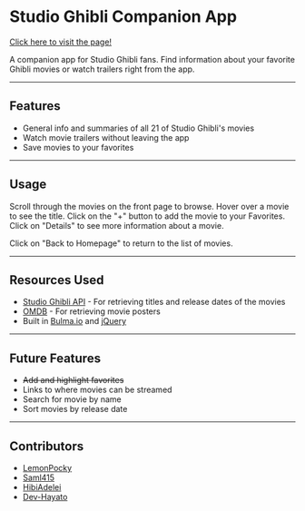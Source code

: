# Studio Ghibli Companion App

[Click here to visit the page!](https://lemonpocky.github.io/ghibli-app/)

A companion app for Studio Ghibli fans. Find information about your favorite Ghibli movies or watch trailers right from the app.

---

## Features
- General info and summaries of all 21 of Studio Ghibli's movies
- Watch movie trailers without leaving the app
- Save movies to your favorites

---

## Usage

Scroll through the movies on the front page to browse. Hover over a movie to see the title. Click on the "+" button to add the movie to your Favorites. Click on "Details" to see more information about a movie.

Click on "Back to Homepage" to return to the list of movies.

---

## Resources Used

- [Studio Ghibli API](https://ghibliapi.herokuapp.com/) - For retrieving titles and release dates of the movies
- [OMDB](http://www.omdbapi.com/) - For retrieving movie posters
- Built in [Bulma.io](https://bulma.io/) and [jQuery](https://jquery.com/)

---
## Future Features

- ~~Add and highlight favorites~~
- Links to where movies can be streamed
- Search for movie by name
- Sort movies by release date
  
---

## Contributors
- [LemonPocky](https://github.com/LemonPocky)
- [Saml415](https://github.com/Saml415)
- [HibiAdelei](https://github.com/HibiAdelei)
- [Dev-Hayato](https://github.com/Dev-Hayato)